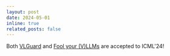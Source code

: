 ```yaml
---
layout: post
date: 2024-05-01
inline: true
related_posts: false
---
```


Both [VLGuard](https://arxiv.org/abs/2402.02207) and [Fool your (V)LLMs](https://arxiv.org/abs/2310.01651) are accepted to ICML'24!